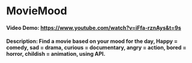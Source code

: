# MovieMood
#### Video Demo:  <https://www.youtube.com/watch?v=iFfa-rznAys&t=9s>
#### Description: Find a movie based on your mood for the day, Happy = comedy, sad = drama, curious = documentary, angry = action, bored = horror, childish = animation, using API.
